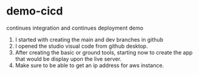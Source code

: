 # demo-cicd
continues integration and continues deployment demo


1. I started with creating the main and dev branches in github
2. I opened the studio visual code from github desktop.
3. After creating the basic or ground tools, starting now to create the app that would be display upon the live server.
4. Make sure to be able to get an ip address for aws instance. 